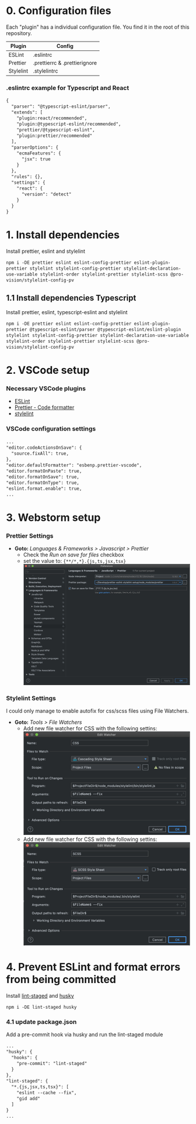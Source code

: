 # 0. Configuration files

Each "plugin" has a individual configuration file. You find it in the root of this repository.

| Plugin    | Config                        |
| --------- | ----------------------------- |
| ESLint    | .eslintrc                     |
| Prettier  | .prettierrc & .prettierignore |
| Stylelint | .stylelintrc                  |

### .eslintrc example for Typescript and React
```
{
  "parser": "@typescript-eslint/parser",
  "extends": [
    "plugin:react/recommended",
    "plugin:@typescript-eslint/recommended",
    "prettier/@typescript-eslint",
    "plugin:prettier/recommended"
  ],
  "parserOptions": {
    "ecmaFeatures": {
      "jsx": true
    }
  },
  "rules": {},
  "settings": {
    "react": {
      "version": "detect"
    }
  }
}
```

# 1. Install dependencies

Install prettier, eslint and stylelint

```
npm i -DE prettier eslint eslint-config-prettier eslint-plugin-prettier stylelint stylelint-config-prettier stylelint-declaration-use-variable stylelint-order stylelint-prettier stylelint-scss @pro-vision/stylelint-config-pv
```

## 1.1 Install dependencies Typescript

Install prettier, eslint, typescript-eslint and stylelint 

```
npm i -DE prettier eslint eslint-config-prettier eslint-plugin-prettier @typescript-eslint/parser @typescript-eslint/eslint-plugin stylelint stylelint-config-prettier stylelint-declaration-use-variable stylelint-order stylelint-prettier stylelint-scss @pro-vision/stylelint-config-pv
```

# 2. VSCode setup

### Necessary VSCode plugins

- [ESLint](https://marketplace.visualstudio.com/items?itemName=dbaeumer.vscode-eslint)
- [Prettier - Code formatter](https://marketplace.visualstudio.com/items?itemName=esbenp.prettier-vscode)
- [stylelint](https://marketplace.visualstudio.com/items?itemName=stylelint.vscode-stylelint)

### VSCode configuration settings

```
...
"editor.codeActionsOnSave": {
  "source.fixAll": true,
},
"editor.defaultFormatter": "esbenp.prettier-vscode",
"editor.formatOnPaste": true,
"editor.formatOnSave": true,
"editor.formatOnType": true,
"eslint.format.enable": true,
...
```

# 3. Webstorm setup

### Prettier Settings

- **Goto:** _Languages & Frameworks > Javascript > Prettier_
  - Check the _Run on save for files_ checkbox
  - set the value to: `{**/*,*}.{js,ts,jsx,tsx}`
    ![Prettier config](__meta__/Prettier-Config.png)

### Stylelint Settings

I could only manage to enable autofix for css/scss files using File Watchers.

- **Goto:** _Tools > File Watchers_
  - Add new file watcher for CSS with the following settins:
    ![CSS File Watcher](__meta__/File-Watcher-CSS.png)
  - Add new file watcher for CSS with the following settins:
    ![SCSS File Watcher](__meta__/File-Watcher-SCSS.png)

# 4. Prevent ESLint and format errors from being committed

Install [lint-staged](https://github.com/okonet/lint-staged) and [husky](https://github.com/typicode/husky)

```
npm i -DE lint-staged husky
```

### 4.1 update package.json

Add a pre-commit hook via husky and run the lint-staged module

```
...
"husky": {
  "hooks": {
    "pre-commit": "lint-staged"
  }
},
"lint-staged": {
  "*.{js,jsx,ts,tsx}": [
    "eslint --cache --fix",
    "gid add"
  ]
}
...
```
